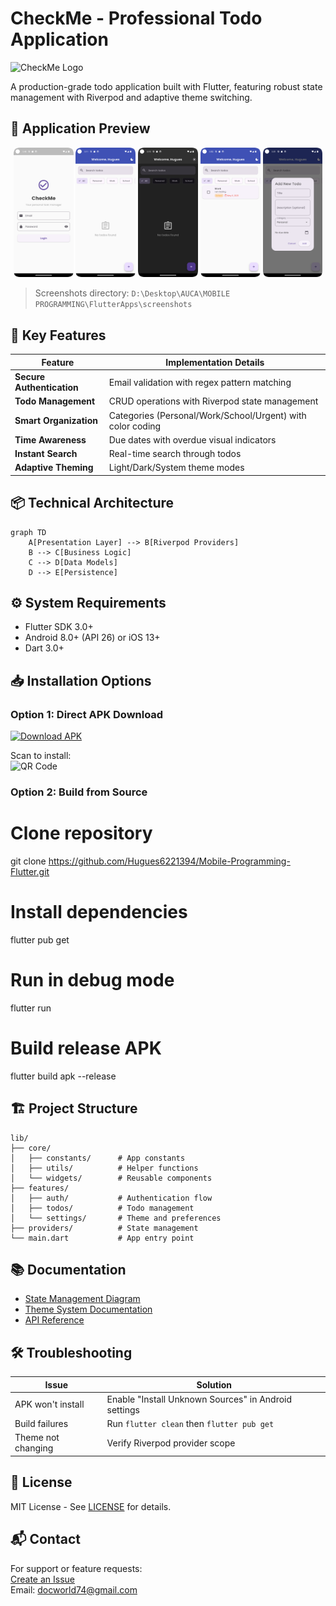 # CheckMe - Professional Todo Application

![CheckMe Logo](screenshots/app_icon.png) <!-- Replace with your actual app icon -->

A production-grade todo application built with Flutter, featuring robust state management with Riverpod and adaptive theme switching.

## 📱 Application Preview

<div align="center">
  <img src="screenshots/login_screen.png" width="19%" alt="Login Screen"/>
  <img src="screenshots/home.png" width="19%" alt="Home Screen"/> 
  <img src="screenshots/dark_mode.png" width="19%" alt="Dark Mode"/>
  <img src="screenshots/todo_details.png" width="19%" alt="Details Screen"/>
  <img src="screenshots/add_todo.png" width="19%" alt="Add Todo"/>
</div>

> Screenshots directory: `D:\Desktop\AUCA\MOBILE PROGRAMMING\FlutterApps\screenshots`

## 🚀 Key Features

| Feature                | Implementation Details |
|------------------------|-----------------------|
| **Secure Authentication** | Email validation with regex pattern matching |
| **Todo Management**    | CRUD operations with Riverpod state management |
| **Smart Organization** | Categories (Personal/Work/School/Urgent) with color coding |
| **Time Awareness**     | Due dates with overdue visual indicators |
| **Instant Search**     | Real-time search through todos |
| **Adaptive Theming**   | Light/Dark/System theme modes |

## 📦 Technical Architecture

```mermaid
graph TD
    A[Presentation Layer] --> B[Riverpod Providers]
    B --> C[Business Logic]
    C --> D[Data Models]
    D --> E[Persistence]
```

## ⚙️ System Requirements

- Flutter SDK 3.0+
- Android 8.0+ (API 26) or iOS 13+
- Dart 3.0+

## 📥 Installation Options

### Option 1: Direct APK Download
[![Download APK](https://img.shields.io/badge/Download_APK-v1.0.0-blue?style=for-the-badge&logo=android)](https://github.com/Hugues6221394/Mobile-Programming-Flutter/releases/download/v1.0.0/CheckMe-Todo.apk)

Scan to install:  
![QR Code](https://api.qrserver.com/v1/create-qr-code/?size=200x200&data=https://github.com/Hugues6221394/Mobile-Programming-Flutter/releases/download/v1.0.0/CheckMe-Todo.apk)

### Option 2: Build from Source
# Clone repository
git clone https://github.com/Hugues6221394/Mobile-Programming-Flutter.git

# Install dependencies
flutter pub get

# Run in debug mode
flutter run

# Build release APK
flutter build apk --release


## 🏗 Project Structure

```
lib/
├── core/
│   ├── constants/      # App constants
│   ├── utils/          # Helper functions
│   └── widgets/        # Reusable components
├── features/
│   ├── auth/           # Authentication flow
│   ├── todos/          # Todo management
│   └── settings/       # Theme and preferences
├── providers/          # State management
└── main.dart           # App entry point
```

## 📚 Documentation

- [State Management Diagram](screenshots/state_management.png)
- [Theme System Documentation](screenshots/theme_system.png)
- [API Reference](#) <!-- Add link if applicable -->

## 🛠 Troubleshooting

| Issue | Solution |
|-------|----------|
| APK won't install | Enable "Install Unknown Sources" in Android settings |
| Build failures | Run `flutter clean` then `flutter pub get` |
| Theme not changing | Verify Riverpod provider scope |

## 📜 License

MIT License - See [LICENSE](LICENSE) for details.

## 📬 Contact

For support or feature requests:  
[Create an Issue](https://github.com/Hugues6221394/Mobile-Programming-Flutter/issues)  
Email: [docworld74@gmail.com](mailto:docwrold74@gmail.com)
